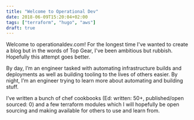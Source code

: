 ```yaml
---
title: "Welcome to Operational Dev"
date: 2018-06-09T15:20:04+02:00
tags: ["terraform", "hugo", "aws"]
draft: true
---
```


Welcome to operationaldev.com! For the longest time I've wanted to create a blog but in the words of Top Gear, I've been ambitious but rubbish. Hopefully this attempt goes better.

By day, I’m an engineer tasked with automating infrastructure builds and deployments as well as building tooling to the lives of others easier. By night, I’m an engineer trying to learn more about automating and building stuff.

I’ve written a bunch of chef cookbooks (Ed: written: 50+, published/open sourced: 0) and a few terraform modules which I will hopefully be open sourcing and making available for others to use and learn from.

